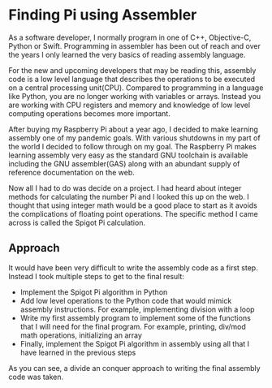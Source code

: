 # Finding Pi using Assembler

As a software developer, I normally program in one of C++, Objective-C, Python or Swift.  Programming in assembler has been out of reach and over the years I only learned the very basics of reading assembly language. 

For the new and upcoming developers that may be reading this, assembly code is a low level language that describes the operations to be executed on a central processing unit(CPU).  Compared to programming in a language like Python, you are no longer working with variables or arrays.  Instead you are working with CPU registers and memory and knowledge of low level computing operations becomes more important.

After buying my Raspberry Pi about a year ago, I decided to make learning assembly one of my pandemic goals.  With various shutdowns in my part of the world I decided to follow through on my goal.  The Raspberry Pi makes learning assembly very easy as the standard GNU toolchain is available including the GNU assembler(GAS) along with an abundant supply of reference documentation on the web.

Now all I had to do was decide on a project.  I had heard about integer methods for calculating the number Pi and I looked this up on the web.  I thought that using integer math would be a good place to start as it avoids the complications of floating point operations. The specific method I came across is called the Spigot Pi calculation.

## Approach

It would have been very difficult to write the assembly code as a first step.  Instead I took multiple steps to get to the final result:

- Implement the Spigot Pi algorithm in Python
- Add low level operations to the Python code that would mimick assembly instructions.  For example, implementing division with a loop
- Write my first assembly program to implement some of the functions that I will need for the final program.  For example, printing, div/mod math operations, initializing an array
- Finally, implement the Spigot Pi algorithm in assembly using all that I have learned in the previous steps

As you can see, a divide an conquer approach to writing the final assembly code was taken.
